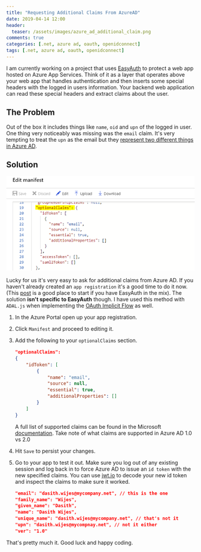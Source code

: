 ```yaml
---
title: "Requesting Additional Claims From AzureAD"
date: 2019-04-14 12:00
header:
  teaser: /assets/images/azure_ad_additional_claim.png
comments: true
categories: [.net, azure ad, oauth, openidconnect]
tags: [.net, azure ad, oauth, openidconnect]
---
```


I am currently working on a project that uses [EasyAuth](https://docs.microsoft.com/en-us/azure/app-service/overview-authentication-authorization) to protect a web app hosted on Azure App Services. Think of it as a layer that operates above your web app that handles authentication and then inserts some special headers with the logged in users information. Your backend web application can read these special headers and extract claims about the user.

## The Problem

Out of the box it includes things like `name`, `oid` and `upn` of the logged in user. One thing very noticeably was missing was the `email` claim. It's very tempting to treat the `upn` as the email but they [represent two different things in Azure AD](https://getcloudsavvy.wordpress.com/2017/06/06/upn-email-office-365-user-experience/).

## Solution

![optional claims in app manifest](/assets/images/azure_ad_additional_claim.png)

Lucky for us it's very easy to ask for additional claims from Azure AD. If you haven't already created an `app registration` it's a good time to do it now. (This [post](https://blogs.msdn.microsoft.com/mihansen/2018/03/25/azure-active-directory-authentication-easy-auth-with-custom-backend-web-api/) is a good place to start if you have EasyAuth in the mix). The solution **isn't specific to EasyAuth** though. I have used this method with `ADAL.js` when implementing the [OAuth Implicit Flow](https://docs.microsoft.com/en-us/azure/active-directory/develop/v1-oauth2-implicit-grant-flow) as well.

1. In the Azure Portal open up your app registration.
2. Click `Manifest` and proceed to editing it.
3. Add the following to your `optionalClaims` section.
    ```json
    "optionalClaims": 
   {
        "idToken": [
            {
                "name": "email",
                "source": null,
                "essential": true,
                "additionalProperties": []
            }
        ]
    }
    ```
    A full list of supported claims can be found in the Microsoft [documentation](https://docs.microsoft.com/en-us/azure/active-directory/develop/active-directory-optional-claims). Take note of what claims are supported in Azure AD 1.0 vs 2.0

4. Hit `Save` to persist your changes.
4. Go to your app to test it out. Make sure you log out of any existing session and log back in to force Azure AD to issue an `id token` with the new specified claims. You can use [jwt.io](http://jwt.io) to decode your new id token and inspect the claims to make sure it worked.

    ```json
    "email": "dasith.wijes@mycompany.net", // this is the one
    "family_name": "Wijes",
    "given_name": "Dasith",
    "name": "Dasith Wijes",
    "unique_name": "dasith.wijes@mycompany.net", // that's not it
    "upn": "dasith.wijes@mycompnay.net", // not it either
    "ver": "1.0"
    ```

That's pretty much it. Good luck and happy coding.
